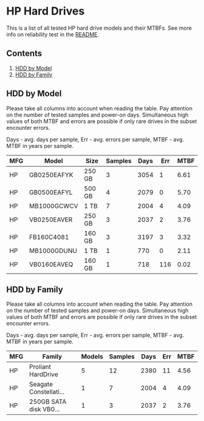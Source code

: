 HP Hard Drives
==============

This is a list of all tested HP hard drive models and their MTBFs. See more
info on reliability test in the [README](https://github.com/bsdhw/SMART).

Contents
--------

1. [ HDD by Model  ](#hdd-by-model)
2. [ HDD by Family ](#hdd-by-family)

HDD by Model
------------

Please take all columns into account when reading the table. Pay attention on the
number of tested samples and power-on days. Simultaneous high values of both MTBF
and errors are possible if only rare drives in the subset encounter errors.

Days - avg. days per sample,
Err  - avg. errors per sample,
MTBF - avg. MTBF in years per sample.

| MFG       | Model              | Size   | Samples | Days  | Err   | MTBF |
|-----------|--------------------|--------|---------|-------|-------|------|
| HP        | GB0250EAFYK        | 250 GB | 3       | 3054  | 1     | 6.61   |
| HP        | GB0500EAFYL        | 500 GB | 4       | 2079  | 0     | 5.70   |
| HP        | MB1000GCWCV        | 1 TB   | 7       | 2004  | 4     | 4.09   |
| HP        | VB0250EAVER        | 250 GB | 3       | 2037  | 2     | 3.76   |
| HP        | FB160C4081         | 160 GB | 3       | 3197  | 3     | 3.32   |
| HP        | MB1000GDUNU        | 1 TB   | 1       | 770   | 0     | 2.11   |
| HP        | VB0160EAVEQ        | 160 GB | 1       | 718   | 116   | 0.02   |

HDD by Family
-------------

Please take all columns into account when reading the table. Pay attention on the
number of tested samples and power-on days. Simultaneous high values of both MTBF
and errors are possible if only rare drives in the subset encounter errors.

Days - avg. days per sample,
Err  - avg. errors per sample,
MTBF - avg. MTBF in years per sample.

| MFG       | Family                 | Models | Samples | Days  | Err   | MTBF |
|-----------|------------------------|--------|---------|-------|-------|------|
| HP        | Proliant HardDrive     | 5      | 12      | 2380  | 11    | 4.56   |
| HP        | Seagate Constellati... | 1      | 7       | 2004  | 4     | 4.09   |
| HP        | 250GB SATA disk VB0... | 1      | 3       | 2037  | 2     | 3.76   |
